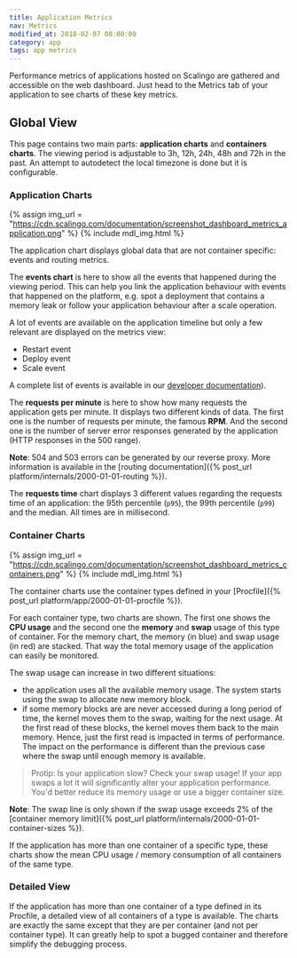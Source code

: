 ```yaml
---
title: Application Metrics
nav: Metrics
modified_at: 2018-02-07 00:00:00
category: app
tags: app metrics
---
```


Performance metrics of applications hosted on Scalingo are gathered and accessible on the web
dashboard. Just head to the Metrics tab of your application to see charts of these key metrics.

## Global View

This page contains two main parts: **application charts** and **containers charts**. The viewing
period is adjustable to 3h, 12h, 24h, 48h and 72h in the past. An attempt to autodetect the local
timezone is done but it is configurable.

### Application Charts

{% assign img_url = "https://cdn.scalingo.com/documentation/screenshot_dashboard_metrics_application.png" %}
{% include mdl_img.html %}

The application chart displays global data that are not container specific: events and routing
metrics.

The **events chart** is here to show all the events that happened during the viewing period. This
can help you link the application behaviour with events that happened on the platform, e.g. spot a
deployment that contains a memory leak or follow your application behaviour after a scale operation.

A lot of events are available on the application timeline but only a few relevant are displayed on
the metrics view:

- Restart event
- Deploy event
- Scale event

A complete list of events is available in our [developer
documentation](https://developers.scalingo.com/events.html)).

The **requests per minute** is here to show how many requests the application gets per minute. It
displays two different kinds of data. The first one is the number of requests per minute, the
famous **RPM**. And the second one is the number of server error responses generated by the
application (HTTP responses in the 500 range).

**Note**: 504 and 503 errors can be generated by our reverse proxy. More information is available in
the [routing documentation]({% post_url platform/internals/2000-01-01-routing %}).

The **requests time** chart displays 3 different values regarding the requests time of an
application: the 95th percentile (`p95`), the 99th percentile (`p99`) and the median. All times are
in millisecond.

### Container Charts

{% assign img_url = "https://cdn.scalingo.com/documentation/screenshot_dashboard_metrics_containers.png" %}
{% include mdl_img.html %}

The container charts use the container types defined in your [Procfile]({% post_url platform/app/2000-01-01-procfile %}).

For each container type, two charts are shown. The first one shows the **CPU usage** and the second
one the **memory** and **swap** usage of this type of container. For the memory chart, the memory
(in blue) and swap usage (in red) are stacked. That way the total memory usage of the application can
easily be monitored.

The swap usage can increase in two different situations:

- the application uses all the available memory usage. The system starts using the swap to allocate
  new memory block.
- if some memory blocks are are never accessed during a long period of time, the kernel moves them
  to the swap, waiting for the next usage. At the first read of these blocks, the kernel moves them
  back to the main memory. Hence, just the first read is impacted in terms of performance. The
  impact on the performance is different than the previous case where the swap until enough memory
  is available.

> Protip: Is your application slow? Check your swap usage! If your app swaps a lot it will
significantly alter your application performance. You'd better reduce its memory usage or use a
bigger container size.

**Note**: The swap line is only shown if the swap usage exceeds 2% of the [container memory
limit]({% post_url platform/internals/2000-01-01-container-sizes %}).

If the application has more than one container of a specific type, these charts show the mean CPU
usage / memory consumption of all containers of the same type.

### Detailed View

If the application has more than one container of a type defined in its Procfile, a detailed view of
all containers of a type is available. The charts are exactly the same except that they are per
container (and not per container type). It can greatly help to spot a bugged container and therefore
simplify the debugging process.
